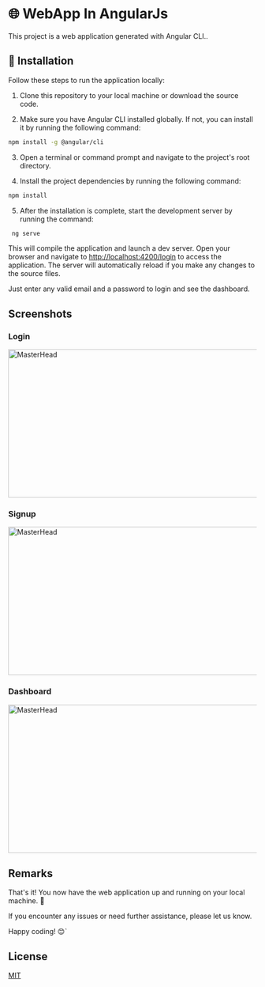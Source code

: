 # 🌐 WebApp In AngularJs

This project is a web application generated with Angular CLI..

## 🚀 Installation

Follow these steps to run the application locally:

1. Clone this repository to your local machine or download the source code.

2. Make sure you have Angular CLI installed globally. If not, you can install it by running the following command:

 

```bash
npm install -g @angular/cli
```

3. Open a terminal or command prompt and navigate to the project's root directory.

4. Install the project dependencies by running the following command:

```bash
npm install
```
5. After the installation is complete, start the development server by running the command:
```bash
 ng serve
```

   This will compile the application and launch a dev server. Open your browser and navigate to [http://localhost:4200/login](http://localhost:4200/) to access the application. The server will automatically reload if you make any changes to the source files.
   
   Just enter any valid email and a password to login and see the dashboard.

## Screenshots
### Login

<img src="https://github.com/kelvin-gathuru/Gallery/blob/main/Screenshot%202023-06-14%20at%2021-25-53%20WebApp.png" style="height: 300px; width: 1200px" alt="MasterHead">

### Signup

<img src="https://github.com/kelvin-gathuru/Gallery/blob/main/Screenshot%202023-06-14%20at%2021-27-56%20WebApp.png" style="height: 300px; width: 1200px" alt="MasterHead">

### Dashboard

<img src="https://github.com/kelvin-gathuru/Gallery/blob/main/Screenshot%202023-06-14%20at%2021-27-00%20WebApp.png" style="height: 300px; width: 1200px" alt="MasterHead">

## Remarks

That's it! You now have the web application up and running on your local machine. 🎉

If you encounter any issues or need further assistance, please let us know.

Happy coding! 😊`
## License

[MIT](https://choosealicense.com/licenses/mit/)
